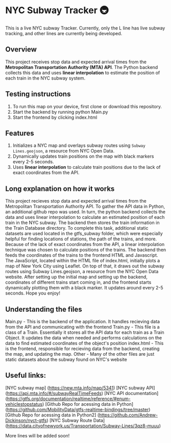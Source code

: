 # NYC Subway Tracker 🚇

This is a live NYC subway Tracker. Currently, only the L line has live subway tracking, and other lines are currently being developed. 


## Overview  
This project receives stop data and expected arrival times from the **Metropolitan Transportation Authority (MTA) API**. The Python backend collects this data and uses **linear interpolation** to estimate the position of each train in the NYC subway system.  

## Testing instructions
1. To run this map on your device, first clone or download this repository.
2. Start the backend by running python Main.py
3. Start the frontend by clicking index.html

## Features  
1. Initializes a NYC map and overlays subway routes using `Subway Lines.geojson`, a resource from NYC Open Data.  
2. Dynamically updates train positions on the map with black markers every 2-5 seconds.  
3. Uses **linear interpolation** to calculate train positions due to the lack of exact coordinates from the API.  

## Long explanation on how it works
This project recieves stop data and expected arrival times from the Metropolitan Transportation Authority API. To gather the API data in Python, an additional github repo was used. In turn, the python backend collects the data and uses linear interpolation to calculate an estimated position of each train in the NYC subway. The backend then stores the train information in the Train Database directory. To complete this task, additional static datasets are used located in the gtfs_subway folder, which were especially helpful for finding locations of stations, the path of the trains, and more. Because of the lack of exact coordinates from the API, a linear interpolation technique was chosen to calculate positions of the trains. The backend then feeds the coordinates of the trains to the frontend HTML and Javascript. The JavaScript, located within the HTML file of index.html, initially plots a map of New York City using Leaflet. On top of that, it draws out the subway routes using Subway Lines.geojson, a resource from the NYC Open Data website. After setting up the initial map and setting up the backend, coordinates of different trains start coming in, and the frontend starts dynamically plotting them with a black marker. It updates around every 2-5 seconds. Hope you enjoy!

## Understanding the files
Main.py - This is the backend of the application. It handles recieving data from the API and communicating with the frontend
Train.py - This file is a class of a Train. Essentially it stores all the API data for each train as a Train Object. It updates the data when needed and performs calculations on the data to find estimated coordinates of the object's position
index.html - This is the frontend, responsible for recieving data from the backend, creating the map, and updating the map.
Other - Many of the other files are just static datasets about the subway found on NYC's website

## Useful links:
[NYC subway map] (https://new.mta.info/map/5341)
[NYC subway API] (https://api.mta.info/#/subwayRealTimeFeeds)
[NYC API documentation] (https://gtfs.org/documentation/realtime/reference/#enum-vehiclestopstatus)
[Github Repo for acessing data in Python] (https://github.com/MobilityData/gtfs-realtime-bindings/tree/master)
[Github Repo for acessing data in Python2] (https://github.com/Andrew-Dickinson/nyct-gtfs)
[NYC Subway Route Data] (https://data.cityofnewyork.us/Transportation/Subway-Lines/3qz8-muuu)

More lines will be added soon!


